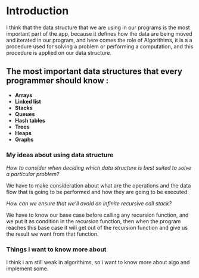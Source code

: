 # Introduction 
I think that the data structure that we are using in our programs is the most important part of the app, because it defines how the data are being moved and iterated 
in our program, and here comes the role of Algorithims, it is a a procedure used for solving a problem or performing a computation, and this procedure is applied on
our data structure.
## The most important data structures that every programmer should know : 

   - **Arrays**
   - **Linked list**
   - **Stacks**
   - **Queues**
   - **Hash tables**
   - **Trees**
   - **Heaps**
   - **Graphs**


### My ideas about using data structure 
 *How to consider when deciding which data structure is best suited to solve a particular problem?*
 
 
 
 We have to make consideration about what are the operations and the data flow that is going to be performed and how they are going to be executed.
 
 
 
*How can we ensure that we’ll avoid an infinite recursive call stack?*

We have to know our base case before calling any recursion function, and we put it as condition in the recursion function, then when the program reaches this base case
it will get out of the recursion function and give us the result we want from that function.



### Things I want to know more about
I think i am still weak in algorithims, so i want to know more about algo and implement some.


